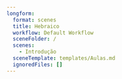 ```yaml
---
longform:
  format: scenes
  title: Hebraico
  workflow: Default Workflow
  sceneFolder: /
  scenes:
    - Introdução
  sceneTemplate: templates/Aulas.md
  ignoredFiles: []
---
```

